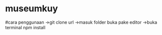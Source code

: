 # museumkuy

#cara penggunaan
->git clone url
->masuk folder buka pake editor
->buka terminal npm install
